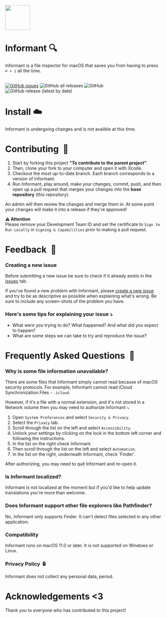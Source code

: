 
<!-- Header -->
<img src="https://user-images.githubusercontent.com/39813066/130519018-d2faff43-45b0-4026-b313-cdbe0ce91e18.png" width="80px" align="top"/>

<div>
  <h1>Informant 🔍</h1>
  Informant is a file inspector for macOS that saves you from having to press <code>⌘ + i</code> all the time.
</div>

<br>

<!-- Shields -->
[![GitHub issues](https://img.shields.io/github/issues/tyirvine/Informant)](https://github.com/tyirvine/Informant/issues)
![GitHub all releases](https://img.shields.io/github/downloads/tyirvine/Informant/total)
![GitHub](https://img.shields.io/github/license/tyirvine/Informant)
![GitHub release (latest by date)](https://img.shields.io/github/v/release/tyirvine/Informant?style=social)

# Install ☁️
Informant is undergoing changes and is not availble at this time.
<!-- #### [**Download**](https://github.com/tyirvine/Informant/releases/latest/download/Informant.zip) - **Requires macOS 11.0 or later**
Afterwards, unzip `Informant.zip` and drag `Informant` into your Applications folder. -->

# Contributing  🔨
1. Start by forking this project **"To contribute to the parent project"**.
2. Then, clone your fork to your computer and open it with Xcode.
3. Checkout the most up-to-date branch. Each branch corresponds to a version of Informant.
4. Run Informant, play around, make your changes, commit, push, and then open up a pull request that merges your changes into the **base repository** (this repository).

An admin will then review the changes and merge them in. At some point your changes will make it into a release if they're approved!

**⚠️ Attention** <br>
Please remove your Development Team ID and set the certificate to `Sign to Run Locally` in `Signing & Capabilities` prior to making a pull request.

# Feedback  📣

### Creating a new issue

Before submitting a new issue be sure to check if it already exists in the [issues](https://github.com/tyirvine/Informant/issues) tab.

If you've found a new problem with Informant, please [create a new issue](https://github.com/tyirvine/Informant/issues/new/choose) and try to be as descriptive as possible when explaining what's wrong. Be sure to include any screen-shots of the problem you have.

### Here's some tips for explaining your issue ⤵︎

* What were you trying to do? What happened? And what did you expect to happen?
* What are some steps we can take to try and reproduce the issue?




# Frequently Asked Questions  💬

### Why is some file information unavailable?
There are some files that Informant simply cannot read because of macOS security protocols. For example, Informant cannot read iCloud Synchronization Files - `.icloud`.

However, if it's a file with a normal extension, and it's not stored in a Network volume then you may need to authorize Informant ⤵︎

1. Open `System Preferences` and select `Security & Privacy`.
2. Select the `Privacy` tab.
3. Scroll through the list on the left and select `Accessibility`.
4. Unlock your settings by clicking on the lock in the bottom left corner and following the instructions.
5. In the list on the right check Informant.
6. Then scroll through the list on the left and select `Automation`.
7. In the list on the right, underneath Informant, check 'Finder'.

After authorizing, you may need to quit Informant and re-open it.

### Is Informant localized?
Informant is not localized at the moment but if you'd like to help update translations you're more than welcome.

### Does Informant support other file explorers like Pathfinder?
No, Informant only supports Finder. It can't detect files selected in any other application.

### Compatibility
Informant runs on macOS 11.0 or later. It is not supported on Windows or Linux.

### Privacy Policy  🔒
Informant does not collect any personal data, period.

# Acknowledgements <3
Thank you to everyone who has contributed to this project!

